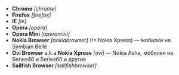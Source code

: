 - **Chrome** *[chrome]*
- **Firefox** *[firefox]*
- **IE** *[ie]*
- **Opera** *[opera]*
- **Opera Mini** *[operamini]*
- **Nokia Browser** *[nokiabrowser]* (!= Nokia Xpress) — мобилки на Symbian Belle
- **Ovi Browser** a.k.a **Nokia Xpress** *[ovi]* — Nokia Asha, мобилки на Series40 и Series60 и другие
- **Sailfish Browser** *[sailfishbrowser]*
